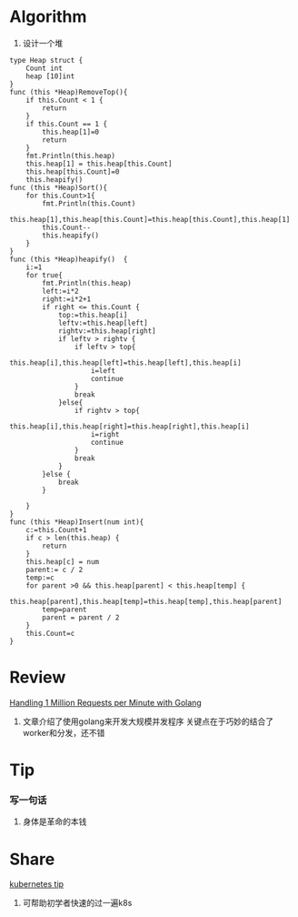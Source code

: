 # Algorithm

1. 设计一个堆
```golang
type Heap struct {
	Count int
	heap [10]int
}
func (this *Heap)RemoveTop(){
	if this.Count < 1 {
		return
	}
	if this.Count == 1 {
		this.heap[1]=0
		return
	}
	fmt.Println(this.heap)
	this.heap[1] = this.heap[this.Count]
	this.heap[this.Count]=0
	this.heapify()
func (this *Heap)Sort(){
	for this.Count>1{
		fmt.Println(this.Count)
		this.heap[1],this.heap[this.Count]=this.heap[this.Count],this.heap[1]
		this.Count--
		this.heapify()
	}
}
func (this *Heap)heapify()  {
	i:=1
	for true{
		fmt.Println(this.heap)
		left:=i*2
		right:=i*2+1
		if right <= this.Count {
			top:=this.heap[i]
			leftv:=this.heap[left]
			rightv:=this.heap[right]
			if leftv > rightv {
				if leftv > top{
					this.heap[i],this.heap[left]=this.heap[left],this.heap[i]
					i=left
					continue
				}
				break
			}else{
				if rightv > top{
					this.heap[i],this.heap[right]=this.heap[right],this.heap[i]
					i=right
					continue
				}
				break
			}
		}else {
			break
		}

	}
}
func (this *Heap)Insert(num int){
	c:=this.Count+1
	if c > len(this.heap) {
		return
	}
	this.heap[c] = num
	parent:= c / 2
	temp:=c
	for parent >0 && this.heap[parent] < this.heap[temp] {
		this.heap[parent],this.heap[temp]=this.heap[temp],this.heap[parent]
		temp=parent
		parent = parent / 2
	}
	this.Count=c
}
```
# Review
[Handling 1 Million Requests per Minute with Golang](https://medium.com/smsjunk/handling-1-million-requests-per-minute-with-golang-f70ac505fcaa)
 1. 文章介绍了使用golang来开发大规模并发程序
    关键点在于巧妙的结合了worker和分发，还不错
# Tip
### 写一句话
  1. 身体是革命的本钱

# Share
[kubernetes tip](https://towardsdatascience.com/key-kubernetes-concepts-62939f4bc08e)
  1. 可帮助初学者快速的过一遍k8s
